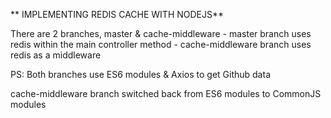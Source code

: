 ** IMPLEMENTING REDIS CACHE WITH NODEJS**

There are 2 branches, master & cache-middleware - master branch uses redis within the main controller method - cache-middleware branch uses redis as a middleware

PS: Both branches use ES6 modules & Axios to get Github data

cache-middleware branch switched back from ES6 modules to CommonJS modules
